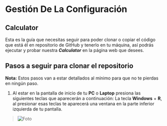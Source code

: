 # **Gestión De La Configuración**

## **Calculator**

Esta es la guía que necesitas seguir para poder clonar o copiar el código que está él en repositorio de GitHub y tenerlo en tu máquina, así podrás ejecutar y probar nuestra ***Calculator*** en la página web que desees.

## **Pasos a seguir para clonar el repositorio**

**Nota:** Estos pasos van a estar detallados al mínimo para que no te pierdas en ningún paso.

1. Al estar en la pantalla de inicio de tu **PC** o **Laptop** presiona las siguientes teclas que aparecerán a continuación: La tecla **Windows** + **R**, al presionar esas teclas te aparecerá una ventana en la parte inferior izquierda de tu pantalla.

> ![Foto](https://drive.google.com/uc?id=1fjuXlyW4hY21laLF445P3Mjpg0uBoFve)
